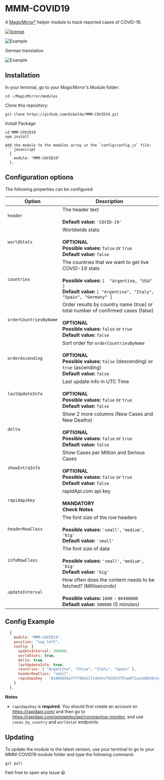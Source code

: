 # MMM-COVID19
A [MagicMirror²](https://magicmirror.builders) helper module to track reported cases of COVID-19.

[![license](https://img.shields.io/github/license/mashape/apistatus.svg)](https://raw.githubusercontent.com/bibaldo/MMM-COVID19/master/LICENSE)

![Example](.github/example-screenshot.png) 

German translation

![Example](.github/covid19_de.png)

## Installation

In your terminal, go to your MagicMirror's Module folder:
````
cd ~/MagicMirror/modules
````

Clone this repository:
````
git clone https://github.com/bibaldo/MMM-COVID19.git
````
Install Package
````
cd MMM-COVID19
npm install

Add the module to the modules array in the `config/config.js` file:
````javascript
  {
    module: "MMM-COVID19"
  },
````

## Configuration options

The following properties can be configured:


| Option                       | Description
| ---------------------------- | -----------
| `header`                     | The header text <br><br> **Default value:** `'COVID-19'`
| `worldStats`                 | Worldwide stats <br><br> **OPTIONAL** <br> **Possible values:** `false` or `true` <br> **Default value:** `false`
| `countries`                  | The countries that we want to get live COVID-19 stats <br><br> **Possible values:** `[  "Argentina, "USA" ]` <br> **Default value:** `[ "Argentina", "Italy", "Spain", "Germany" ]`
| `orderCountriesByName`       |  Order results by country name (true) or total number of confirmed cases (false)<br><br> **OPTIONAL** <br> **Possible values:** `false` or `true` <br> **Default value:** `false`
| `orderAscending`             | Sort order for `orderCountriesByName`<br><br>**OPTIONAL** <br> **Possible values:** `false` (descending) or `true` (ascending) <br> **Default value:** `false`
| `lastUpdateInfo`             | Last update info in UTC Time <br><br> **OPTIONAL** <br> **Possible values:** `false` or `true` <br> **Default value:** `false`
| `delta`                      | Show 2 more columns (New Cases and New Deaths)<br><br> **OPTIONAL** <br> **Possible values:** `false` or `true` <br> **Default value:** `false`
| `showExtraInfo`              | Show Cases per Million and Serious Cases<br><br> **OPTIONAL** <br> **Possible values:** `false` or `true` <br> **Default value:** `false`
| `rapidapiKey`                | rapidApi.com api key <br><br> **MANDATORY** <br> **Check Notes**
| `headerRowClass`             | The font size of the row headers <br><br> **Possible values:** `'small'`, `'medium'`, `'big'` <br> **Default value:** `'small'`
| `infoRowClass`               | The font size of data <br><br> **Possible values:** `'small'`, `'medium'`, `'big'` <br> **Default value:** `'big'`
| `updateInterval`             | How often does the content needs to be fetched? (Milliseconds) <br><br> **Possible values:** `1000` - `86400000` <br> **Default value:** `300000` (5 minutes)

## Config Example

````javascript
  {
    module: "MMM-COVID19",
    position: "top_left",
    config: {
      updateInterval: 300000,
      worldStats: true,
      delta: true,
      lastUpdateInfo: true,
      countries: [ "Argentina", "China", "Italy", "Spain" ],
      headerRowClass: "small",
      rapidapiKey : "01d6665ba777fdb4117cdmshc742d5373fae8f1cp148639jsn1" // this is an example, do not try to use it for real
    }
  },
````
**Notes** 
* `rapidapiKey` is **required**. You should first create an account on https://rapidapi.com/ and then go to https://rapidapi.com/astsiatsko/api/coronavirus-monitor, and use `cases_by_country` and `worldstat` endpoints

## Updating

To update the module to the latest version, use your terminal to go to your MMM-COVID19 module folder and type the following command:

````
git pull
```` 

Feel free to open any Issue :smiley:
